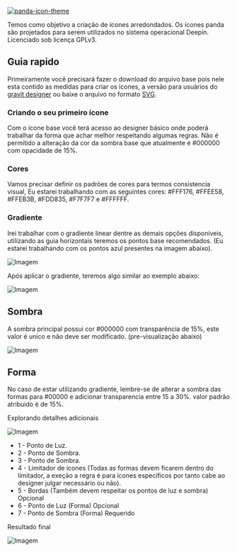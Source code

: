 [![panda-icon-theme](https://raw.githubusercontent.com/juninhodev/panda-icon-theme/master/assets/panda.svg?sanitize=true)](https://github.com/juninhodev/panda-icon-theme)

Temos como objetivo a criação de ícones arredondados.
Os ícones panda são projetados para serem utilizados no sistema operacional Deepin.
Licenciado sob licença GPLv3.

## Guia rapido
Primeiramente você precisará fazer o download do arquivo base pois nele esta contido as medidas para criar os ícones, a versão para usuários do [gravit designer](https://github.com/juninhodev/panda-icon-theme/raw/master/assets/base_panda.gvdesign) ou baixe o arquivo no formato [SVG](https://raw.githubusercontent.com/juninhodev/panda-icon-theme/master/assets/base_panda.svg).

### Criando o seu primeiro ícone
Com o ícone base você terá acesso ao designer básico onde poderá trabalhar da forma que achar melhor respeitando algumas regras. Não é permitido a alteração da cor da sombra base que atualmente é #000000 com opacidade de 15%.

### Cores
Vamos precisar definir os padrões de cores para termos consistencia visual, Eu estarei trabalhando com as seguintes cores: #FFF176, #FFEE58, #FFEB3B, #FDD835, #F7F7F7 e #FFFFFF.

### Gradiente
Irei trabalhar com o gradiente linear dentre as demais opções disponíveis, utilizando as guia horizontais teremos os pontos base recomendados. (Eu estarei trabalhando com os pontos azul presentes na imagem abaixo).

![Imagem](https://raw.githubusercontent.com/juninhodev/panda-icon-theme/master/assets/4_1.png)

Após aplicar o gradiente, teremos algo similar ao exemplo abaixo:

![Imagem](https://raw.githubusercontent.com/juninhodev/panda-icon-theme/master/assets/5_1.png)

## Sombra
A sombra principal possui cor #000000 com transparência de 15%, este valor é unico e não deve ser modificado. (pre-visualização abaixo)

![Imagem](https://raw.githubusercontent.com/juninhodev/panda-icon-theme/master/assets/5.png)

## Forma
No caso de estar utilizando gradiente, lembre-se de alterar a sombra das formas para #00000 e adicionar transparencia entre 15 a 30%. valor padrão atribuido é de 15%.

Explorando detalhes adicionais

![Imagem](https://raw.githubusercontent.com/juninhodev/panda-icon-theme/master/assets/2.png)

* 1 - Ponto de Luz.
* 2 - Ponto de Sombra.
* 3 - Ponto de Sombra.
* 4 - Limitador de ícones (Todas as formas devem ficarem dentro do limitador, a exeção a regra é para ícones específicos por tanto cabe ao designer julgar necessário ou não).
* 5 - Bordas (Também devem respeitar os pontos de luz e sombra) Opcional
* 6 - Ponto de Luz (Forma) Opcional
* 7 - Ponto de Sombra (Forma) Requerido

Resultado final

![Imagem](https://raw.githubusercontent.com/juninhodev/panda-icon-theme/master/assets/3.png)
